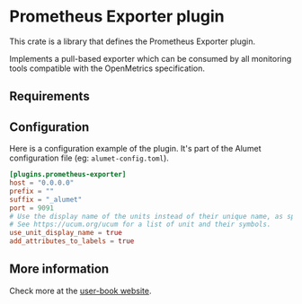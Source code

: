 # Prometheus Exporter plugin

This crate is a library that defines the Prometheus Exporter plugin.

Implements a pull-based exporter which can be consumed by all monitoring tools compatible with the OpenMetrics specification.

## Requirements

## Configuration

Here is a configuration example of the plugin. It's part of the Alumet configuration file (eg: `alumet-config.toml`).

```toml
[plugins.prometheus-exporter]
host = "0.0.0.0"
prefix = ""
suffix = "_alumet"
port = 9091
# Use the display name of the units instead of their unique name, as specified by the UCUM.
# See https://ucum.org/ucum for a list of unit and their symbols.
use_unit_display_name = true
add_attributes_to_labels = true
```

## More information

Check more at the [user-book website](https://alumet-dev.github.io/user-book/plugins/output/prometheus.html).

